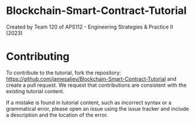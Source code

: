 # Blockchain-Smart-Contract-Tutorial

Created by Team 120 of APS112 - Engineering Strategies & Practice II (2023)

# Contributing

To contribute to the tutorial, fork the repository:
https://github.com/jamesaliev/Blockchain-Smart-Contract-Tutorial
and create a pull request. We request that contributions are consistent with the existing tutorial content.

If a mistake is found in tutorial content, such as incorrect syntax or a grammatical error, please open an issue using the issue tracker and include a description and the location of the error.
